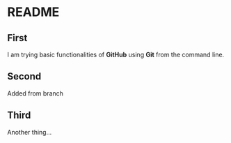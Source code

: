 # README

## First
I am trying basic functionalities of **GitHub** using **Git** from the command line.

## Second
Added from branch

## Third
Another thing...
